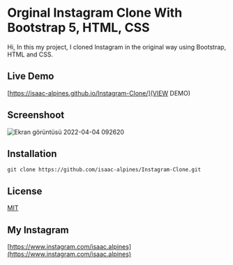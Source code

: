 # Orginal Instagram Clone With Bootstrap 5, HTML, CSS
Hi, In this my project, I cloned Instagram in the original way using Bootstrap, HTML and CSS.

## Live Demo
[https://isaac-alpines.github.io/Instagram-Clone/](VIEW DEMO)

## Screenshoot
![Ekran görüntüsü 2022-04-04 092620](https://user-images.githubusercontent.com/85029828/161488438-e05e9858-7e4e-4214-8afd-a611ecbf3f18.png)

## Installation
```
git clone https://github.com/isaac-alpines/Instagram-Clone.git
```

## License
[MIT](https://choosealicense.com/licenses/mit/)

## My Instagram
[https://www.instagram.com/isaac.alpines](https://www.instagram.com/isaac.alpines)
